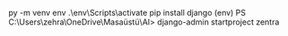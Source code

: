 py -m venv env
.\env\Scripts\activate
pip install django
(env) PS C:\Users\zehra\OneDrive\Masaüstü\AI> django-admin startproject zentra
